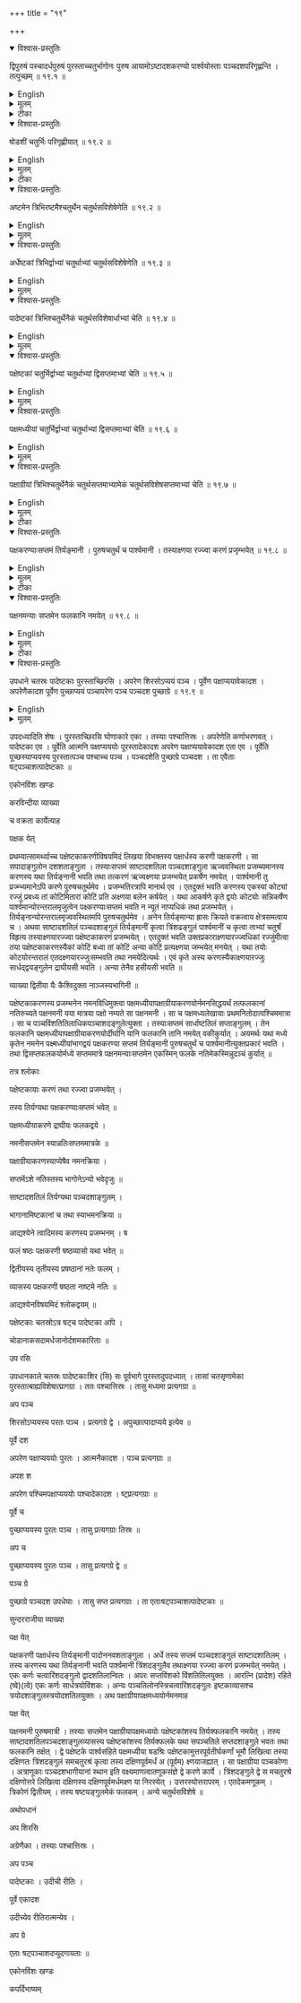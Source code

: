 +++
title = "१९"

+++


<details open><summary>विश्वास-प्रस्तुतिः</summary>

द्विपुरुषं पस्चादर्धपुरुषं पुरस्ताच्चतुर्भागोनः पुरुष आयामोऽष्टादशकरण्यो पार्श्वयोस्ताः पञ्चदशपरिगृह्णन्ति । तत्पुच्छम्  ॥ १९.१ ॥
</details>

<details><summary>English</summary>

(An area bounded by a length of) 2 purușas on the western side, 1⁄2 puruşa on the eastern side, √/18 (times ‡ purușa or 30 ang) on each of the two (southern and northern) sides and having a height of puruşa can accommodate 15 (ṣoḍaśi) bricks. This is the tail.
</details>

<details><summary>मूलम्</summary>

द्विपुरुषं पस्चादर्धपुरुषं पुरस्ताच्चतुर्भागोनः पुरुष आयामोऽष्टादशकरण्यो पार्श्वयोस्ताः पञ्चदशपरिगृह्णन्ति । तत्पुच्छम्  ॥ १९.१ ॥
</details>

<details><summary>टीका</summary>

पश्चात्तिर्यङ्भानी द्विपुरुषा ।
पुरस्तादर्धपुरुषा ।
पादोनपुरुषायामा ।
पार्श्वयोरष्टादशषोडशीः करोति ।
अष्टादशकरणी सा पार्श्वयोः ।
ता एताः पञ्चदशषोडशीः परिगृह्रन्ति ।
कथमर्धपुरुषव्यासा पादोनपुरुषायामा षट्करोति? तस्याभियो द्वे चतुरश्रे समे सर्वतः पादोनपुरुषमात्रे ।
तावक्ष्णया लिखेत् ।
एकैकमर्धं त्यजेत् ।
शिष्टं प्रत्येकमर्धपञ्चमं करोति ।
अर्धपञ्चमं अर्धपञ्चमं नव ।
नवसु षट्सु क्षिप्तेषु पञ्चदश ।
तत्पुच्छम् ॥


करविन्दीया व्याख्या

श्येना  यते

द्वितीयश्येनमुपदेष्टुं सैव श्रुतिः पुनरपि पठिता ।
तत्र विशेषमाह

पुरुषस्य त्तरे

षोडशीः  षोडशभागपरिमिताः ।
ताभिः षोडशीबिः ।
सारत्निप्रादेशःसप्तविधोऽग्निर्विंशतिशतं संपद्यते ।
तथाहि  सप्त स्थापयित्वा षोडशीबिर्गुणिते द्वादशोत्तरं शतं भवति ।
अर्धे षोडशीभिर्गुणिते अष्टौ ।
तेष्वष्टसु क्षिप्तेषु विंशत्युत्तरं शतं षोडश्यो भवन्ति ।
तासां चत्वारिंशदात्मनि चत्वारिंशत्षोडशिनीक्षेत्राण्यात्मेत्यर्थः ।
तिस्राःशिरसि षोडश्यःस्युः ।
पञ्चदश पुच्छे ।
पञ्चदशषोडश्यः पुच्छक्षेत्रम् ।
एकत्रिंशद्दक्षिणे पक्षे ।
तथोत्तरे पक्षे ।
एकात्रिंशत्षोडशीक्षेत्रं दक्षिणः पक्ष उत्तरश्च ।
एवं विभज्य विमानमाह

अध्य  त्मा

अनुपृष्ठयं चत्वारिंशद्द्वे शते चाङ्गुलय आयामः ।
विस्तारोऽशीतिशतमङ्गुल्यस्तिर्यक् ।
एवं दीर्घं चतुरश्रं विहृत्य श्रोण्यंसेष्वर्धपुरुषप्रमाणानि चत्वारि चतुरश्राणि कृत्वा तान्यात्मपार्श्वमानीनिष्ठकोणतः तिर्यङ्भानीनिष्ठकोणं प्रत्यक्ष्णयालिखेत् ।
लेखानां बहिर्भूतास्त्यजेत् ।
चत्वारिंशदवशिष्यन्ते ।
स आत्मा भवति ।
कथम्? आयामतोऽष्टौ षोडश्यः ।
तिर्यक्षट् ।
अष्टौ षड्गुणिता अष्टाचत्वारिंशत् ।
तत्र श्रोण्यंसेभ्यो द्वेद्वे निरस्याष्टौ निरस्ता

भवन्ति ।
शिष्टचाश्वत्वारिंशदात्मनि भवन्ति ॥


शिरस्य  च्छिरः

शिरः प्रदेशे आत्मनोंऽसयोः पुरतः पृष्ठयायामर्धपुरुषेण चतुरश्रं कृत्वा पूर्वस्याः करण्याः इत्यादिकृते तिस्रः परिशिष्यन्ते ।
तच्छिरो भवति ॥


पुरु त्तरः

पुरुषमात्रं तिर्यगायामः ।
द्विपुरुषमात्रमर्धाष्टमाङ्गुलयश्च ।
एवं दक्षिणे पक्षे दीर्घचतुरश्रं कृत्वा ।
तथोत्तरेऽपि ॥


पक्षाग्रे  न्ते

पक्ष्स्याग्रे पुरुषचतुर्थेन त्रिंशदङ्गुलेन चत्वारि चतुरश्राणि कृत्वा तानि प्रत्येकं दक्षिणाप्रत्यग्व्यवलिख्य पूर्वाण्यर्धानि निरस्येत् ।
एवमेकत्रिंशत्षोडश्यः परिशिष्यन्ते ।
स दक्षिणः पक्षः ।
कथं? पक्षे द्वात्रिंशत्षोडश्यः ।
षोडशो भागश्वैकः ।
तास्त्रयस्त्रिंशत् ।
ताभ्यां चतुर्ष्वर्धेषु निरस्तेषु एकत्रिंशत्परिशिष्यन्ते ।
एवमेवोत्तरः पक्षः ।
तत्र चतुरक्षाण्युत्तराप्रत्यागक्ष्णयाविलिख्य पूर्वार्धानि निरस्येत् ॥


पक्षाग्र  मनम्

पक्षाग्रमुत्सृज्य त्रिंशदङ्गुलमपहाय मध्ये पक्षस्य प्राचीं लेखामालिखेत् ।
पक्षाग्रे उत्सृष्टे शेषः पक्षः अर्धतृतीयाङ्गुलोनविंशत्यधिकशतद्वयाङ्गुलम् ।
तस्य मध्ये सपादाङ्गुलोनदशाधिकशताङ्गुलेन पश्चादारभ्य प्रगायतां लेखां पक्षमतीत्यालिखेत् ।
पश्चिमे पक्षाप्यये पुरुषमात्रं वेणुं निधाय नियम्यापरं वेणोरन्तरं दक्षिणाप्राक्लेखायां निपातयेत् ।
स पश्चिम पक्षान्तात्प्राक्पञ्चाशदङ्गुले पञ्चविंशतितिलाधिके निपतति ।
तत्र नितोदंबिन्दुं कुर्यात् ।
तस्माच्च प्राचीनलेखायामेव पुरुषमात्रे द्वितीयं नितोदं कुर्यात ।
नितोदयोः नानान्तावालिखेत् ।
नितोदयोरारभ्य पक्षान्तावभि नानापृथकालिखेत् ।
पश्चिमान्नितोदादारभ्य पश्चिमपक्षाग्रं पक्षाप्ययं च प्रत्यगालिखेत् ।
तत्पक्षनमनं  तदेतत्पक्षस्य नमनं भवति ।
पूर्वस्मन्नितोदादारभ्य पूर्वं पक्षाग्रं पक्षाप्ययं च प्रत्यगलिखेत् ।
तत्पक्षनमनं  पक्षस्य नमनं भवति ।

एते  तः

ऋजुः ॥


द्विपु  च्छम्

पुच्छस्याग्रं द्विपुरुषप्रमाणम् ।
तस्य मूलमर्धपुरुषप्रमाणम् ।
आयामश्चतुर्भागोनः पुरुषः ।
अष्टादशकरण्यौ पार्श्वयोः ।
अष्टादश करोतीत्यष्टादशकरणी ।
षोडशीनां प्रकृतत्वात्तासां अष्टादशानां करणी ।
ते खलु त्रिषोडशीप्रमाणनवत्यङ्गुलसमचतुरश्रस्याक्ष्णयाभूते ।
तथाहि  पुच्छमूलाद्दक्षिणतः उत्तरतश्च पार्श्वमानी तिर्यङ्भानी चतुर्भागोनपुरुषप्रमाणोपेता ।
त्रिभिर्नवेति नवषोडशीक्षेत्रस्याक्ष्णयारज्जुभूते ।
अत्र चतुरश्रस्याक्ष्णयारज्जुः द्विस्तावतीं भूमिं करोतीति तेऽष्टादशकरण्यौ षोडशीनाम् ।
ता एताश्चतस्रः करण्यः ।
द्विषोडशिकाष्टषोडशिके तिर्यङ्भान्यावष्टा दशकरण्यौ पार्श्वमान्यौ पञ्चदश षोडशीः परिगटह्णन्ति ।
कथम्? अर्धपुरुषव्यासा पादोनपुरुषायामा षट्करोति ।
तस्याभितो द्वे चतुरश्रे समे सर्वतः पादोनपुरुषमात्रे ।
तावक्ष्णया लिखेत् ।
शिष्टं प्रत्येकमर्धपञ्चमं करोति ।
अर्धपञ्चममर्धपञ्चमं च नव ।
नवसु षट्सु क्षिप्तेषु पञ्चदश ।
तत्पुच्छं  पुच्छंसंज्ञं भवति ।
करणान्युच्यन्ते ॥


सुन्दरराजीया व्याख्या

अथोक्तमेव श्येनचितं प्रकारान्तरेण व्याख्यातुं ब्राह्नणं पुनरुपन्यस्यति

श्येन  यते

पुरुषस्य  द्यते

षोडश्यः  षोडशांशाः ।
ताश्चतुर्भागीया इष्टकाः विंशत्यधिकं शतम् ।
"शदन्तविंशतेश्वेति" डः ।
सारत्निप्रादेशः सप्तविधोग्निः पुरुषक्षेत्रस्य षोडशीभिर्विंशत्यधिकं शतं सम्पद्यते ॥


तासां  त्मनि

आत्मनि चत्वारिंशत्षोडश्यो भवन्ति ॥


तिस्रः त्तरे

अथात्मनो विमान आह

अध्यर्धात्मा

षोडशीनां निरस्नप्रकारोऽप्ययान प्रति श्रोण्यंसानित्युक्तो वेदितव्यः ।

शिर त्तरः

षोडशभागोर्ऽधाष्टमा अङ्गुलयः ।
अरत्निप्रादेशरहितप्रकृतिके तु पूर्ववत्पक्षायामस्य त्रिंशदङ्गुलहानिर्द्रष्टव्या ।
द्विपुरुषायामे द्वात्रिंशत्षोडश्यः ।
षोडशभागेन चैका ।
एवं त्रयस्त्रिंशत् ।
ततः

पक्षा  ष्यन्ये

दक्षिणेषां दक्षिणपूर्वाष्यर्धानि निरस्येत् ।
उत्तरेषामुत्तरपूर्वाणि ।

पक्षा नमनं पक्षाङ्ग्र त्रिंशदङ्गुलं चतुरश्रकृतमुत्सृज्य शिरसि पक्षस्य सार्धसप्तदशद्विशताङ्गुलस्य मध्ये लेखां कृत्वा पक्षाप्ययस्यापरान्ते पुरुषमात्रं वेणुं नियम्य तस्यां लेखायां निपातयेत् ।
सा यत्र निपतति लेखायां तत्र नितोदं कुर्यात् ।
शङ्कुं निहन्यात्तत्र पुरुषं नियभ्य ततः पुरस्तात्पुरुषान्ते नितोदं कृत्वा तदनुगुणं पूर्वापरावन्तावालिखेत् ।
पूर्वश्येने द्विपुरुषां रज्जुमित्युक्तमेव संनमनमत्र प्रकारान्तरेणोक्तमनुसन्धातव्यम् ॥


एते  ख्यातः

द्विपु  पुच्छं अष्टादशानां षोडशीनां करण्यो नव तिलयुक्ते सप्तविंशतिशताङ्गुले पार्श्वयोरक्ष्णयारूपे भवतः ।
पुच्छात्मशिरसां षोडशी संख्या भूमौ लिखित्वा द्रष्टव्या ॥


कपर्दिभाष्यम्
</details>

<details open><summary>विश्वास-प्रस्तुतिः</summary>

षोडशीं चतुर्भिः परिगृह्णीयात् ॥ १९.२  ॥
</details>

<details><summary>English</summary>

The one-sixteenth (ṣoḍaśī) brick is to be bounded by four sides (whose measures are) :
</details>

<details><summary>मूलम्</summary>

षोडशीं चतुर्भिः परिगृह्णीयात् ॥ १९.२  ॥
</details>

<details><summary>टीका</summary>

पुरुषस्य षोडशभागे या तिष्टति सा षोडशी ।
तां चतुर्भिः फलैकः वक्ष्यमाणैः परिगृह्णीयात् कारयेदिति यावत् ।
</details>

<details open><summary>विश्वास-प्रस्तुतिः</summary>

अष्टमेन त्रिभिरष्टमैश्चतुर्थेन चतुर्थसविशेषेणेति  ॥ १९.२  ॥
</details>

<details><summary>English</summary>

 † purușa, § purușa, ‡ purușa and √ purușa.
</details>

<details><summary>मूलम्</summary>

अष्टमेन त्रिभिरष्टमैश्चतुर्थेन चतुर्थसविशेषेणेति  ॥ १९.२  ॥
</details>







<details open><summary>विश्वास-प्रस्तुतिः</summary>

अर्धेष्टकां त्रिभिर्द्वाभ्यां चतुर्थाभ्यां चतुर्थसविशेषेणेति  ॥ १९.३ ॥
</details>

<details><summary>English</summary>

A half brick is bounded by three sides, two sides by † purușa each and the other by V2 purușa. 
</details>

<details><summary>मूलम्</summary>

अर्धेष्टकां त्रिभिर्द्वाभ्यां चतुर्थाभ्यां चतुर्थसविशेषेणेति  ॥ १९.३ ॥
</details>







<details open><summary>विश्वास-प्रस्तुतिः</summary>

पादेष्टकां त्रिभिश्चतुर्थेनैकं चतुर्थसविशेषार्धाभ्यां चेति  ॥ १९.४ ॥
</details>

<details><summary>English</summary>

A quarter brick is bounded by three sides,-one side by 1 purușa and the other two by V purușa each.
</details>

<details><summary>मूलम्</summary>

पादेष्टकां त्रिभिश्चतुर्थेनैकं चतुर्थसविशेषार्धाभ्यां चेति  ॥ १९.४ ॥
</details>







<details open><summary>विश्वास-प्रस्तुतिः</summary>

पक्षेष्टकां चतुर्भिर्द्वाभ्यां चतुर्थाभ्यां द्विसप्तमाभ्यां चेति  ॥ १९.५ ॥
</details>

<details><summary>English</summary>

A brick for use in the wing (pakṣeṣṭakā) is bounded by four sides, two sides by ‡ purușa each and the other two by purușa each.
</details>

<details><summary>मूलम्</summary>

पक्षेष्टकां चतुर्भिर्द्वाभ्यां चतुर्थाभ्यां द्विसप्तमाभ्यां चेति  ॥ १९.५ ॥
</details>







<details open><summary>विश्वास-प्रस्तुतिः</summary>

पक्षमध्यीयां चतुर्भिर्द्वाभ्यां चतुर्थाभ्यां द्विसप्तमाभ्यां चेति  ॥ १९.६ ॥
</details>

<details><summary>English</summary>

A brick for use in the sides, two sides by middle of the wing (pakṣamadhyāyā) is bounded by four puruşa each and the other two by purușa each.
</details> 

<details><summary>मूलम्</summary>

पक्षमध्यीयां चतुर्भिर्द्वाभ्यां चतुर्थाभ्यां द्विसप्तमाभ्यां चेति  ॥ १९.६ ॥
</details>







<details open><summary>विश्वास-प्रस्तुतिः</summary>

पक्षाग्रीयां त्रिभिश्चतुर्थेनैकं चतुर्थसप्तमाभ्यामेकं चतुर्थसविशेषसप्तमाभ्यां चेति  ॥ १९.७ ॥
</details>

<details><summary>English</summary>

A brick for use at the end of the wing (pakṣāgrīyā) is bounded by three sides, -one side by purușa, one side by (+7) purușa, and the remaining side by ( √ + 4) purușa.
</details>

<details><summary>मूलम्</summary>

पक्षाग्रीयां त्रिभिश्चतुर्थेनैकं चतुर्थसप्तमाभ्यामेकं चतुर्थसविशेषसप्तमाभ्यां चेति  ॥ १९.७ ॥
</details>

<details><summary>टीका</summary>

पुरुषस्याष्टमेन पञ्चदशाङ्गुलेन ।
त्रिभिरष्टमैः  तेनैव त्रिगुणितेन पञ्चचत्वारिंशदङ्गुलेन ।
चतुर्थसविशेषेण  चतुर्भागसविशेषेण ।
"प्रमाणं तृतीयेन वर्धयेत्" इत्यादिना वर्धितेन द्विचत्वारिंशदङ्गुलेन चतुर्दशतिलयुक्तेन ।
एवमेतैश्चतुर्भिः कारिता षोडशी ।
अर्धेष्टकां त्रिभिः परिगृह्णीयादिति सर्वत्र शेषः ॥


द्वाभ्यमिति  त्रिंशदङ्गुलाभ्याम् ।
सविशेषेणोक्तप्रमाणेन ।
एतैस्त्रिभिः कारयेत् ।
पादेति  गतमेतत् ।
चतुरिति  चतुर्थेनैकम् ।
चतुर्थस्य सविशेषः

चतुर्थसविशेषः ।
तस्यार्धाभ्याम् ।
पक्षेति पक्षार्थमिष्टका  पक्षेष्टका ।
तां चतुर्भिः परिगृह्णीयात् ।
द्वाभ्यां चेति  द्वाभ्यां चतुर्थाभ्यां पुरुषसप्तमाभ्याम् ।
अस्य नमनमुपरिष्टाद्वक्ष्यते ।
पक्षमध्य  गतं चतुर्थाभ्यां द्विसप्तमाभ्यां वक्रभूताभ्यामित्येतैश्चतुर्भिः पक्षमध्यीयां करोति ।
पक्षेति  गतम् ।
चतुर्थेनेति  पुरुषचतुर्थेनैकं चतुर्थसप्तमाभ्यां वक्रभूताभ्यामेकं चतुर्थसविशेषसप्तमाभ्यामेव ॥


करविन्दीया व्याख्या

षोड  णेति

पुरुषस्य षोडशभागे या तिष्ठाति सा षोडशी ।
तां चतुर्भिः चतुष्प्रकारैः फलकैःषोडशीं परिगृह्णीयात् सम्पादयेत् ।
अष्टमेन  प्रकृतत्वात्पुरूषस्य ।
पञ्चदशाङ्गुलेनेति यावत् ।
त्रिभिरष्टमैः पञ्चचत्वारिंशदङ्गुलैः ।
चतुर्थेन त्रिंशदङ्गुलेन ।
चतुर्थसविशेषेण द्विचत्वारिंशदङ्गुलेन सार्धचतुर्दशतिलाधिकेन अक्ष्णयावस्थितेन ।
इतिशब्दश्वार्थे ।
एतेनचैतेन चेति  अष्टमी त्रिरष्टम्यौ पार्श्वमान्यौ ।
चतुर्थतत्सविशेषौ तिर्यङ्भान्यौ ।
चतुर्थस्यैव सविसेषप्राप्तयर्थं चतुर्थशब्दः ॥
एवमेतैश्चतुर्भि.ः फलकैः षोडशीं कारयेत् ॥


अर्धे  चेति

परिगृह्णीयादिति शेषः ।
अर्धेष्टकां त्रिभिः फलकैः परिगृह्णीयात् ।
त्रिंशदङ्गुलाभ्यां द्विचत्वारिंशदङ्गुलेन सचतुर्दशतिलेन च त्रिभिः फलकैः ॥


पादे  चेति

एकविंशत्यङ्गुलाभ्यां ससप्ततिलाभ्यां त्रिंशदङ्गुलेन चैकेन चेति त्रिभिः ॥


पक्षा  ति

त्रिंशदङ्गुलाभ्यां सप्तदशाङ्गुलाभ्यां पञ्चतिलाधिकाभ्यां चेति ।
पक्षेष्टकां द्वाभ्यां चतुर्थाभ्यां समाभ्यां च कारयेत् ।
अस्य च नमनमुपरिष्टाद्वक्ष्यति ॥


पक्ष  ति

पक्षमध्यमयोग्या पक्षमध्यीया ।
तां त्रिंशदङ्गुलाभ्यां चतु स्त्रिंशदङ्गुलभ्यां द्विसप्तदशाह्गुलाभ्यां दशतिलाधिकाभ्यां चेति चतुर्भिः ॥


पक्षा  ति

पक्षाग्रयोग्या पक्षाग्रीया ।
तां त्रिंशदङ्गुलेनैकं पञ्चतिलाधिकसप्तचत्वारिंशदङ्गुलेनैकं तथैकोनविंशतितिलाधिकेन एकोनषष्टयङ्गुलेनैकमिति त्रिभिः फलकैः परिगृह्णीयात् ।
एवं षट्करणान्युक्तानि ।
पक्षेष्टकाः पक्षमध्यीयाः पक्षाग्रीया इति त्रयाणां तत्र तत्रोपधाने योग्यत्वाय क्षेत्रसमत्वाय

सुन्दरराजीया व्याख्या

अथकरणानि

षोडशीं  णेति

पूर्वश्येनचतुर्थ्येषा ।
एतां चतुर्भिः फलकैः परिगृह्णीयात् ।
तत्राष्टमेन त्रिभिरष्टमैरिति पार्श्वफलके ।
उत्तरे तिर्यक्फलके ।
सविशेषं चतुर्थं चतुर्थस्य द्विकरणी चतुर्दश तिलाः द्विचत्वारिंशदङ्गुलाः ।

अर्धे णेति

पादे चेति

पूर्वश्येननमन्येषा ।

चतुर्थे त्रिंशदङ्गुले पार्श्वफलके ।
सप्तमे सपञ्व्रतिलसप्तदशाङ्गुले तिर्यक्फलके ।

पक्षमध्यी चेति

द्वे पक्षेष्टके ।
समस्ते एषा ।
पूवश्येने द्वितीयावद्रूपम् ।

पक्षा चेति

पक्षेष्टका  अर्धेष्टका ।
समस्ते एका ।

कपर्दिभाष्यम्
</details>

<details open><summary>विश्वास-प्रस्तुतिः</summary>

पक्षकरण्याःसप्तमं तिर्यङ्मानी । पुरुषचतुर्थं च पार्श्वमानी । तस्याक्ष्णया रज्ज्वा करणं प्रजृम्भयेत् ॥ १९.८  ॥
</details>

<details><summary>English</summary>

For making the brick for use in the wing (pakṣeṣṭakā) a rectangle of breadth puruşa and length puruşa is made and then lengthened by a diagonal (so that the other diagonal is shortened and the figure assumes the form of a parallelogram). 
</details>

<details><summary>मूलम्</summary>

पक्षकरण्याःसप्तमं तिर्यङ्मानी । पुरुषचतुर्थं च पार्श्वमानी । तस्याक्ष्णया रज्ज्वा करणं प्रजृम्भयेत् ॥ १९.८  ॥
</details>

<details><summary>टीका</summary>

दीर्घीकुर्यात् ।
अनयेति करणी ।
पक्षकरणी  पक्षस्य करणी पक्षकरणी इष्टका ।
तस्या उक्तं करणं पुरुषसप्तमं तिर्यङ्भानी पुरुषचतुर्थी पार्श्वमानीति ।
पक्षेष्टकां चतुर्भिरिति ।
तमेव दीर्घीभूतं करणं प्रजम्भयेत् दीर्घीकुर्यात् ।
कथमेकया क्ष्णया रज्ज्वायतया दीर्घीकुर्यात्करणम्?
</details>

<details open><summary>विश्वास-प्रस्तुतिः</summary>

पक्षनमन्याः सप्तमेन फलकानि नमयेत् ॥ १९.८  ॥
</details>

<details><summary>English</summary>

The slabs are bent by the seventh of the distance between the root (apyaya) and the bending point of the wing (pakṣanamanī).
</details>

<details><summary>मूलम्</summary>

पक्षनमन्याः सप्तमेन फलकानि नमयेत् ॥ १९.८  ॥
</details>

<details><summary>टीका</summary>

पक्षनमनीति नितोदलेखामूलयोरन्तरालम् ।
तत्सप्तधा विभज्य एकेन भागेन ।
किमुक्तं भवति? यावत्प्रजम्भितेन तस्याःसप्तमी तिर्यग्भवति तावत्प्रजम्भयोदिति ।
एवं यथा भवति तथा फलकानि नमयेत् ।
नतं नमनं कुर्यात् ।

पक्षनमनी सा पक्षाग्राणामप्येवमेव ।
तत्र श्लोकः

तिलैःषोडशभिर्न्यूनं तिर्यक्स्यात्षोडशाङ्गुलम् ।

तथा तथा चतुर्भ्यां च सप्तमाभ्यां च नामयेत् ॥
</details>

<details open><summary>विश्वास-प्रस्तुतिः</summary>

उपधाने चतस्रः पादेष्टकाः पुरस्ताच्छिरसि । अपरेण शिरसोऽप्ययं पञ्च । पूर्वेण पक्षाप्ययावेकादश । अपरेणैकादश पूर्वेण पुच्छाप्ययं पञ्चापरेण पञ्च पञ्चदश पुच्छाग्रे  ॥ १९.९ ॥
</details>

<details><summary>English</summary>

In the placement (of bricks), 4 quarter bricks are placed in the east of the head, 5 on the western side of the juncture of the head (with the body), 11 on the eastern side of the (eastern) juncture of the wings (with the body), 11 on the western side of the (western) juncture of the wings (with the body), 5 on the eastern side of the juncture of the tail (with the body) and 5 on the west of it, and 15 at the end of the tail.
</details>

<details><summary>मूलम्</summary>

उपधाने चतस्रः पादेष्टकाः पुरस्ताच्छिरसि । अपरेण शिरसोऽप्ययं पञ्च । पूर्वेण पक्षाप्ययावेकादश । अपरेणैकादश पूर्वेण पुच्छाप्ययं पञ्चापरेण पञ्च पञ्चदश पुच्छाग्रे  ॥ १९.९ ॥
</details>





उपदध्यादिति शेषः ।
पुरस्ताच्छिरसि घोणाकारे एका ।
तस्याः पश्चात्तिस्रः ।
अपरेणेति  कर्णाभरणवत् ।
पादेष्टका एव ।
पूर्वेति  आत्मनि पक्षाप्यययोः पूरस्तादेकादश अपरेण पक्षाप्ययावेकादश एता एव ।
पूर्वेति  पूच्छस्याप्ययस्य पुरस्तात्पञ्च पश्चाच्च पञ्च ।
पञ्चदशेति  पुच्छाग्रे पञ्चदश ।
ता एवैताः षट्पञ्चाशत्पादेष्टकाः ॥


एकोनविंशः खण्डः



करविन्दीया व्याख्या

च वक्रता कार्येत्याह

पक्षक  येत्

प्रथम्यात्सामर्थ्याच्च पक्षेष्टकाकरणीविषयमिदं लिखया विभक्तस्य पक्षार्धस्य करणी पक्षकरणी ।
सा सपादाङ्गुलोन दशशताङ्गुला ।
तस्याःसप्तमं साष्टादशतिला पञ्चदशाङ्गुला ऋज्ववस्थिता प्रजम्ब्यमानस्य करणस्य यथा तिर्यङ्नानी भवति तथा तत्करणं ऋज्वक्ष्णया प्रजम्भयेत् प्रकर्षेण नमयेत् ।
पार्श्वमानी तु प्रज्म्भ्यमानेऽपि करणे पुरुषचतुर्थमेव ।
प्रजम्भतिरत्रापि मानार्थ एव ।
एतदुक्तं भवति  करणस्य एकस्यां कोट्यां रज्जुं प्रबध्य तां कोटिमितारां कोटिं प्रति अक्ष्णया बलेन कर्षयेत् ।
यथा आकर्षणे कृते द्वयोः कोट्योः सन्निकर्षेण पार्श्वमान्योरन्तरालमृजुत्वेन पक्ष्करण्याःसप्तमं भवति न न्यूतं नाप्यधिकं तथा प्रजम्भयेत् ।
तिर्यङ्नान्योरन्तरालमृज्ववस्थितमपि पुरुषचतुर्थमेव ।
अनेन तिर्यङ्मान्या ह्रासः क्रियते वक्रत्वाय क्षेत्रसमत्वाय च ।
अथवा साष्टादशतिलं पञ्चदशाङ्गुलं तिर्यङ्मानीं कृत्वा त्रिंशढङ्गुलं पार्श्वमानीं च कृत्वा ताभ्यां चतुर्श्रं विहृत्य तस्याक्ष्णयारज्ज्वा पक्षेष्टकाकरणं प्रजम्भयेत् ।
एतदुक्तं भवति  उक्तप्रकाराक्ष्णयारज्ज्वधिकां रज्जुंमीत्वा तया पक्षेष्टकाकरणस्यैकां कोटिं बध्वा तां कोटिं अन्या कोटिं प्रत्यक्ष्णया जम्भयेत् मनयेत् ।
यथा तयोः कोटयोरन्तरालं एतदक्ष्णयारज्जुःसम्भवति तथा नमयेदित्यर्थः ।
एवं कृते अस्य करणस्यैकाक्ष्णयारज्जुः सार्धद्द्वयङ्गुलेन द्राघीयसी भवति ।
अन्या तेनैव हसीयसी भवति ॥


व्याख्या द्वितीया यैः कैश्विदुक्ता नाञ्जस्यभागिनी ॥


पक्षेष्टकाकरणस्य प्रजम्भनेन नमनविधिमुक्त्वा पक्षमध्यीयापक्षाग्रीयाकरणयोर्नमनसिद्धयर्थं तत्फलकानां नतिरुच्यते  पक्षनमनी  यया मात्रया पक्षो नम्यते सा पक्षनमनी ।
सा च पक्षमध्यलेखायाः प्रथमनितोदात्पश्चिममात्रा ।
सा च पञ्चविंशतितिलाधिकपञ्चाशदङ्गुलेत्युक्ता ।
तस्याःसप्तमं सार्धाष्टतिलं सप्ताङ्गुलम् ।
तेन फलकानि पक्षमध्यीयापक्षाग्रीयाकरणयोर्दीर्घानि यानि फलकानि तानि नमयेत् वकीकुर्यात् ।
अयमर्थः  यथा मध्ये कृतेन नमनेन पक्ष्मध्यीयांभागद्वयं पक्षकरण्या सप्तमं तिर्यङ्मानी पुरुषचतुर्थं च पार्श्वमानीत्युक्तप्रकारं भवति ।
तथा द्विसप्तफलकयोर्मध्ये सप्तममात्रे पक्षनमन्याःसप्तमेन एकस्मिन् फलके नतिमेकस्मिन्नुदञ्चं कुर्यात् ॥


तत्र श्लोकाः

पक्षेष्टकायाः करणं तथा रज्ज्वा प्रजम्भयेत् ।

तस्य तिर्यग्यथा पक्षकरण्याःसप्तमं भवेत् ॥


पक्षमध्यीयाकरणे द्राघीयः फलकद्वये ।

नमनीसप्तमेन स्यान्नतिःसप्तममात्रके ॥


पक्षाग्रीयाकरणस्याप्येषैव नमनक्रिया ।

सप्तमेंऽशे नतिस्तस्य भागोनेऽन्यो भवेदृजुः ॥


साष्टादशतिलं तिर्यग्यथा पञ्चदशाङ्गुलम् ।

भागानामिष्टकानां च तथा स्याभमनक्रिया ॥


आद्यश्येने त्वादिमस्य करणस्य प्रजम्भनम् ।
ष

फलं षष्ठः पक्षकरणी षष्ठव्यासो यथा भवेत् ॥


द्वितीयस्य तृतीयस्य प्रषष्ठानां नतेः फलम् ।

व्यासस्य पक्षकरणी षष्ठता नाष्टमे नतिः ॥


आद्यश्येनविषयमिदं श्लोकद्वयम् ॥


पक्षेष्टकाः चतस्रोऽत्र षट्च पादेष्टका अपि ।

चोडानाकसदामर्धजानोर्दशमकारिताः ॥


उप  रसि

उपधानकाले चतस्रः पादेष्टकाःशिर (सि) सः पूर्वभागे पुरस्तादुपदध्यात् ।
तासां चतसृणामेका पुरस्तात्बाह्यविशेषात्प्रागग्रा ।
ततः पश्चात्तिस्रः ।
तासु मध्यमा प्रत्यगग्रा ॥


अप  पञ्च

शिरसोऽप्ययस्य परतः पञ्च ।
प्रत्यगग्रे द्वे ।
अपुच्छात्पादाप्यये इत्येव ॥


पूर्वे  दश

अपरेण  पक्षाप्यययोः पुरतः ।
आत्मनैकादश ।
पञ्च प्रत्यगग्राः ॥


अपश  श

अपरेण पश्चिमपक्षाप्यययोः पश्चादेकादश ।
ष्ट्प्रत्यगग्राः ॥


पूर्वे  च

पुच्छाप्ययस्य पुरतः पञ्च ।
तासु प्रत्यगग्राः तिस्रः ॥


अप  च

पुच्छाप्ययस्य पुरतः पञ्च ।
तासु प्रत्यगग्रे द्वे ॥


पञ्च  ग्रे

पुच्छाग्रे पञ्चदश उपधेयाः ।
तासु सप्त प्रत्यगग्राः ।
ता एताःषट्पञ्चाशत्पादेष्टकाः ॥


सुन्दरराजीया व्याख्या

पक्ष  येत्

पक्षकरणी  पक्षार्धस्य तिर्यङ्मानी पादोननवशताङ्गुला ।
अर्धे तस्य सप्तमं पञ्चदशाङ्गुलं साष्टादशातिलम् ।
तस्य करणस्य यथा तिर्यङ्नानी भवति पार्श्वमानी त्रिंशदङ्गुलैव तथाक्ष्णया रज्ज्वा करणं प्रजम्भयेत् नमयेत् ।
एकः कर्णः चत्वारिंशदङ्गुलो द्वादशतिलान्वितः ।
अपरः सप्तविंशको विंशतितिलयुक्तः ।
आरत्नि (प्रादेश) रहिते (ष्वे)(त्वे) एकः कर्णः सार्धत्रयोविंशकः ।
अन्यः पञ्चतिलोनस्त्रिचत्वारिंशदङ्गुलः इष्टकाव्यासश्च त्रयोदशाङ्गुलस्त्रयोदशतिलयुक्तः ।
अथ पक्षाग्रीयापक्षमध्ययोर्नमनमाह

पक्ष येत्

पक्षनमनी  पुरुषमात्री ।
तस्याः सप्तमेन पक्षाग्रीयापक्षमध्ययोः पक्षेष्टकांशस्य तिर्यक्फलकानि नमयेत् ।
तस्य साष्टादशतिलपञ्चदशाङ्गुलव्यासस्य पक्षेष्टकांशस्य तिर्यक्फलके यथा सपञ्चतिले सप्तदशाङ्गुले भवतः तथा फलकानि तक्षेत् ।
द्वे पक्षेष्टके पार्श्वसंहिते पक्षमध्यीया षडश्रिः पक्षेष्टकामुत्तरपूर्वतीर्घकर्णां भूमौ लिखित्वा तस्या दक्षिणतः त्रिंशदङ्गुलं समचतुरश्रं कृत्वा तस्य दक्षिणपूर्वमर्धं अ (पूर्वम) क्ष्णयाजह्यात् ।
सा पक्षाग्रीया पञ्चकोणा ।
अत्राणूकाः पञ्चदशभागीयानां स्थान इति वक्ष्यमाणत्वातणूकसंज्ञे द्वे करणे कार्ये ।
त्रिंशदङ्गुले द्वे स मचतुरश्रे दक्षिणोत्तरे लिखित्वा दक्षिणस्य दक्षिणपूर्वमर्धमक्ष्ण या निरस्येत् ।
उत्तरस्योत्तरापरम् ।
एतदेकमणूकम् ।
त्रिकोणं द्वितीयम् ।
तस्य षष्टयङ्गुलमेकं फलकम् ।
अन्ये चतुर्थसविशेषे ॥


अथोपधानं

अप  शिरसि

अग्रेणैका ।
तस्याः पश्चात्तिस्रः ।

अप  पञ्च

पादेष्टकाः ।
उदीची रीतिः ।

पूर्वे  एकादश

उदीच्येव रीतिरात्मन्येव ।

अप  ग्रे

एताः षट्पञ्चाशदप्युदगायताः ॥


एकोनविंशः खण्डः



कपर्दिभाष्यम्
